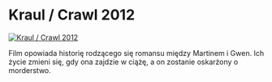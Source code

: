 Kraul / Crawl 2012 
=============
[![Kraul / Crawl 2012 ](http://vidos.pl/images/player.gif)](http://vidos.pl/kraul-crawl-2012)

 Film opowiada historię rodzącego się romansu między Martinem i Gwen. Ich życie zmieni się, gdy ona zajdzie w ciążę, a on zostanie oskarżony o morderstwo.
